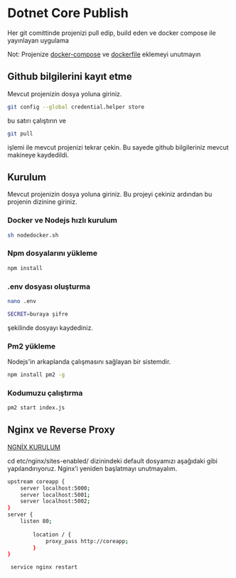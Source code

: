# Dotnet Core Publish

Her git comittinde projenizi pull edip, build eden ve docker compose ile yayınlayan uygulama

Not: Projenize [docker-compose](https://gist.github.com/atomdeniz/9f8211d07135adb94b56f62d75958d2b) ve [dockerfile](https://lmgtfy.com/?q=dockerfile+for+%20X+program) eklemeyi unutmayın

## Github bilgilerini kayıt etme
Mevcut projenizin dosya yoluna giriniz.

```bash
git config --global credential.helper store
```
bu satırı çalıştırın ve

```bash
git pull
```
işlemi ile mevcut projenizi tekrar çekin. 
Bu sayede github bilgileriniz mevcut makineye kaydedildi.

## Kurulum

Mevcut projenizin dosya yoluna giriniz. Bu projeyi çekiniz ardından bu projenin dizinine giriniz.

### Docker ve Nodejs hızlı kurulum

```bash
sh nodedocker.sh
```

### Npm dosyalarını yükleme

```bash
npm install 
```
### .env dosyası oluşturma

```bash
nano .env
```

```bash
SECRET=buraya şifre 
```
şekilinde dosyayı kaydediniz.

### Pm2 yükleme

Nodejs'in arkaplanda çalışmasını sağlayan bir sistemdir.

```bash
npm install pm2 -g
```

### Kodumuzu çalıştırma 

```bash
pm2 start index.js
```

## Nginx ve Reverse Proxy

[NGNİX KURULUM](https://www.digitalocean.com/community/tutorials/how-to-install-nginx-on-ubuntu-18-04)

cd etc/nginx/sites-enabled/ dizinindeki default dosyamızı aşağıdaki gibi yapılandırıyoruz.  Nginx’i yeniden başlatmayı unutmayalım.

```bash
upstream coreapp {
    server localhost:5000;
    server localhost:5001;
    server localhost:5002;
}
server {
    listen 80;
 
        location / {
            proxy_pass http://coreapp;
        }
}
```

```bash
 service nginx restart
```
